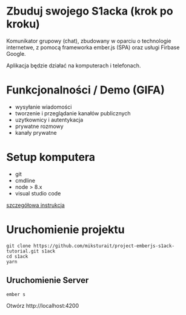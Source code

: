 # Zbuduj swojego S1acka (krok po kroku)

Komunikator grupowy (chat), zbudowany w oparciu o technologie internetwe, 
z pomocą frameworka ember.js (SPA) oraz usługi Firbase Google.

Aplikacja będzie działać na komputerach i telefonach.

# Funkcjonalności / Demo (GIFA)

* wysyłanie wiadomości
* tworzenie i przeglądanie kanałów publicznych
* uzytkownicy i autentykacja 
* prywatne rozmowy
* kanały prywatne

# Setup komputera

* git 
* cmdline
* node > 8.x
* visual studio code

[szczegółowa instrukcja](docs/SETUP.md)

# Uruchomienie projektu

````
git clone https://github.com/miksturait/project-emberjs-s1ack-tutorial.git s1ack 
cd s1ack
yarn
````

## Uruchomienie Server

`ember s`

Otwórz http://localhost:4200 
